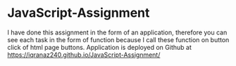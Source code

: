 # JavaScript-Assignment
I have done this assignment in the form of an application, therefore you can see each task in the form of function because
I call these function on button click of html page buttons. Application is deployed on Github at https://iqranaz240.github.io/JavaScript-Assignment/
